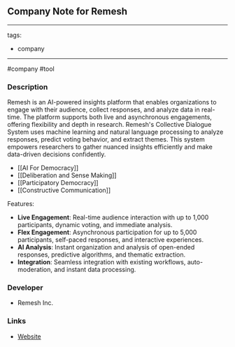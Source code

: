 ## Company Note for Remesh

---
tags:
  - company
---
#company
#tool

### Description

Remesh is an AI-powered insights platform that enables organizations to engage with their audience, collect responses, and analyze data in real-time. The platform supports both live and asynchronous engagements, offering flexibility and depth in research. Remesh's Collective Dialogue System uses machine learning and natural language processing to analyze responses, predict voting behavior, and extract themes. This system empowers researchers to gather nuanced insights efficiently and make data-driven decisions confidently.

- [[AI For Democracy]]
- [[Deliberation and Sense Making]]
- [[Participatory Democracy]]
- [[Constructive Communication]]

Features:

- **Live Engagement**: Real-time audience interaction with up to 1,000 participants, dynamic voting, and immediate analysis.
- **Flex Engagement**: Asynchronous participation for up to 5,000 participants, self-paced responses, and interactive experiences.
- **AI Analysis**: Instant organization and analysis of open-ended responses, predictive algorithms, and thematic extraction.
- **Integration**: Seamless integration with existing workflows, auto-moderation, and instant data processing.

### Developer

- Remesh Inc.

### Links

- [Website](https://remesh.ai)
